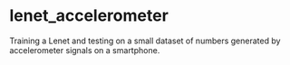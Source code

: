 # lenet_accelerometer

Training a Lenet and testing on a small dataset of numbers generated by accelerometer signals on a smartphone.
